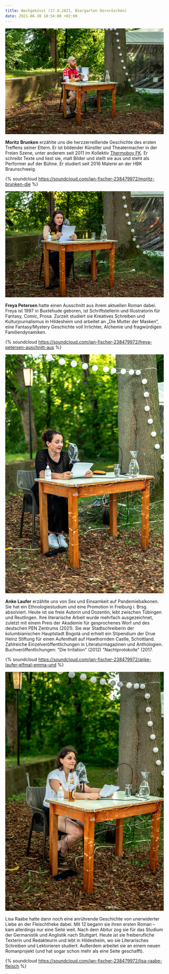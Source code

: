 ```yaml
---
title: Wachgeküsst (17.6.2021, Biergarten Dornröschen)
date: 2021-06-30 10:54:00 +02:00
---
```


![203218765_901157907104638_747806305967217056_n.jpg](/uploads/203218765_901157907104638_747806305967217056_n.jpg)

**Moritz Brunken** erzählte uns die herzzerreißende Geschichte des ersten Treffens seiner Eltern.  Er ist bildender Künstler und Theatermacher in der Freien Szene, unter anderem seit 2011 im Kollektiv [Thermoboy FK](https://www.facebook.com/thermoboyfk/?__cft__\[0\]=AZWuEkHX498Rac1sUYCG2DXvTqbSEw34nYW-iCD3Gbzpds6Wu2tpUSfNxUUr7KNDIMJSXc8pW8cUOChf9tdu90LPTuUvW1424o0FIumXBjxtnu1n861_TKpdDDypRRFGdqu4nzKfq5iEpMMZS33bCpZY3vAqJ7TOPKsjTCAPc0ns_g&__tn__=kK-R). Er schreibt Texte und liest sie, malt Bilder und stellt sie aus und steht als Performer auf der Bühne. Er studiert seit 2016 Malerei an der HBK Braunschweig.

{% soundcloud https://soundcloud.com/jan-fischer-238479972/moritz-brunken-die %}

![202550457_901157013771394_8308923280070718025_n.jpg](/uploads/202550457_901157013771394_8308923280070718025_n.jpg)

**Freya Petersen** hatte einen Ausschnitt aus ihrem aktuellen Roman dabei. Freya ist 1997 in Buxtehude geboren, ist Schriftstellerin und Illustratorin für Fantasy, Comic, Prosa. Zurzeit studiert sie Kreatives Schreiben und Kulturjournalismus in Hildesheim und arbeitet an „Die Mutter der Masken“, eine Fantasy/Mystery Geschichte voll Irrlichter, Alchemie und fragwürdigen Familiendynamiken.

{% soundcloud https://soundcloud.com/jan-fischer-238479972/freya-petersen-auschnitt-aus %}

![203100912_901157067104722_3667586165221240759_n.jpg](/uploads/203100912_901157067104722_3667586165221240759_n.jpg)

**Anke Laufer** erzählte uns von Sex und Einsamkeit auf Pandemiebalkonen. Sie hat ein Ethnologiestudium und eine Promotion in Freiburg i. Brsg. absolviert. Heute ist sie freie Autorin und Dozentin, lebt zwischen Tübingen und Reutlingen. Ihre literarische Arbeit wurde mehrfach ausgezeichnet, zuletzt mit einem Preis der Akademie für gesprochenes Wort und des deutschen PEN Zentrums (2021). Sie war Stadtschreiberin der kolumbianischen Hauptstadt Bogotá und erhielt ein Stipendium der Drue Heinz Stiftung für einen Aufenthalt auf Hawthornden Castle, Schottland. Zahlreiche Einzelveröffentlichungen in Literaturmagazinen und Anthologien. Buchveröffentlichungen: "Die Irritation" (2012) "Nachtprotokolle" (2017. 

{% soundcloud https://soundcloud.com/jan-fischer-238479972/anke-laufer-elfmal-emma-und %}

![202662404_901157707104658_288790436120908736_n.jpg](/uploads/202662404_901157707104658_288790436120908736_n.jpg)

Lisa Raabe hatte dann noch eine anrührende Geschichte von unerwiderter Liebe an der Fleischtheke dabei. Mit 12 begann sie ihren ersten Roman – kam allerdings nur eine Seite weit. Nach dem Abitur zog sie für das Studium der Germanistik und Anglistik nach Stuttgart. Heute ist sie freiberufliche Texterin und Redakteurin und lebt in Hildesheim, wo sie Literarisches Schreiben und Lektorieren studiert. Außerdem arbeitet sie an einem neuen Romanprojekt (und hat sogar schon mehr als eine Seite geschafft).

{% soundcloud https://soundcloud.com/jan-fischer-238479972/lisa-raabe-fleisch %}
